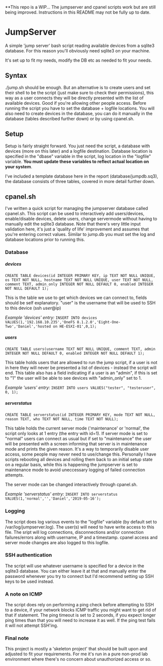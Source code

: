 **This repo is a WIP... The jumpserver and cpanel scripts work but are still being improved. Instructions in this README may not be fully up to date.

# JumpServer
A simple 'jump server' bash script reading available devices from a sqlite3 database. For this reason you'll obviously need sqlite3 on your machine.

It's set up to fit my needs, modify the DB etc as needed to fit your needs.

## Syntax
./jump.sh should be enough. But an alternative is to create users and set their shell to be the script (just make sure to check their permissions), this way as a user connects they will be directly presented with the list of available devices. Good if you're allowing other people access. Before running the script you have to set the database + logfile locations. You will also need to create devices in the database, you can do it manually in the database (tables described further down) or by using cpanel.sh. 

## Setup
Setup is fairly straight forward. You just need the script, a database with devices (more on this later) and a logfile destination. Database location is specified in the "dbase" variable in the script, log location in the "logfile" variable. **You must update these variables to reflect actual location on your system**. 

I've included a template database here in the report (database/jumpdb.sq3), the database consists of three tables, covered in more detail further down.

## cpanel.sh
I've written a quick script for managing the jumpserver database called cpanel.sh. This script can be used to interactively add users/devices, enable/disable devices, delete users, change servermode without having to manually edit the sqlite3 database. Note that there's very little input validation here, it's just a 'quality of life' improvement and assumes that you're entering correct values. Similar to jump.db you must set the log and database locations prior to running this.

### Database
##### devices
```CREATE TABLE devices(id INTEGER PRIMARY KEY, ip TEXT NOT NULL UNIQUE, os TEXT NOT NULL, hostname TEXT NOT NULL UNIQUE, user TEXT NOT NULL, comment TEXT, admin_only INTEGER NOT NULL DEFAULT 0, enabled INTEGER NOT NULL DEFAULT 1);```

This is the table we use to get which devices we can connect to, fields should be self explanatory. "user" is the username that will be used to SSH to this device (ssh $user@$ip)

*Example 'devices' entry:* ```INSERT INTO devices VALUES(1,'192.168.10.235','OneFS 8.1.2.0','Eight-One-Two','Daniel','hosted on HE-ESXI-01',0,1);``` 

##### users
```CREATE TABLE users(username TEXT NOT NULL UNIQUE, comment TEXT, admin INTEGER NOT NULL DEFAULT 0, enabled INTEGER NOT NULL DEFAULT 1);```

This table holds users that are allowed to run the jump script, if a user is not in here they will never be presented a list of devices - instead the script will end. This table also has a field indicating if a user is an "admin", if this is set to "1" the user will be able to see devices with "admin_only" set to 1.

*Example 'users' entry:* ```INSERT INTO users VALUES("tester", "testeruser", 0, 1);```

##### serverstatus
```CREATE TABLE serverstatus(id INTEGER PRIMARY KEY, mode TEXT NOT NULL, reason TEXT, who TEXT NOT NULL, time TEXT NOT NULL);```

This table holds the current server mode ('maintenance' or 'normal', the script only looks at 1 entry (the entry with id=1). If server mode is set to "normal" users can connect as usual but if set to "maintenance" the user will be presented with a screen informing that server is in maintenance mode and prints the given reason. It's a way to temporarily disable user access, some people may never need to use/change this. Personally I have scripts rebooting all devices and rolling them back to an initial setup state on a regular basis, while this is happening the jumpserver is set to maintenance mode to avoid uneccessary logging of failed connection attempts.

The server mode can be changed interactively through cpanel.sh.

*Example 'serverstatus' entry:* ```INSERT INTO serverstatus VALUES(1,'normal','','Daniel','2019-05-16');```

### Logging
The script does log various events to the "logfile" variable (by default set to /var/log/jumpserver.log). The user(s) will need to have write access to this file. The sript will log connections, disconnections and/or connection failures/errors along with username, IP and a timestamp. cpanel access and server mode changes are also logged to this logfile.

### SSH authentication
The script will use whatever username is specified for a device in the sqlite3 database. You can either leave it at that and manually enter the password whenever you try to connect but I'd recommend setting up SSH keys to be used instead.

### A note on ICMP
The script does rely on performing a ping check before attempting to SSH to a device, if your network blocks ICMP traffic you might want to get rid of that if statement. The ping timeout is set to 2 seconds, if you expect longer ping times than that you will need to increase it as well. If the ping test fails it will not attempt SSH'ing.

### Final note
This project is mostly a 'skeleton project' that should be built upon and adjusted to fit your requirements. For me it's run in a pure non-prod lab environment where there's no concern about unauthorized access or so.

